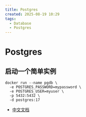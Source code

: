 ```yaml
---
title: Postgres
created: 2025-08-19 10:29
tags:
  - Database
  - Postgres
---
```

<!-- markdownlint-disable MD025 -->

# Postgres

## 启动一个简单实例

```shell
docker run --name pgdb \
  -e POSTGRES_PASSWORD=mypassword \
  -e POSTGRES_USER=myuser \
  -p 5432:5432 \
  -d postgres:17
```

- [中文文档](http://www.postgres.cn/docs)
